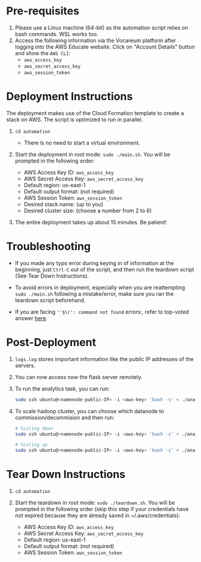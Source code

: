 # Pre-requisites

1. Please use a Linux machine (64-bit) as the automation script relies on bash commands. WSL works too.
2. Access the following information via the Vocareum platform after logging into the AWS Educate website. Click on "Account Details" button and show the `AWS CLI`:
   - `aws_access_key`
   - `aws_secret_access_key`
   - `aws_session_token`

# Deployment Instructions

The deployment makes use of the Cloud Formation template to create a stack on AWS. The script is optimized to run in parallel.

1. `cd automation`
   - There is no need to start a virtual environment.
2. Start the deployment in root mode: `sudo ./main.sh`. You will be prompted in the following order:

   - AWS Access Key ID: `aws_access_key`
   - AWS Secret Access Key: `aws_secret_access_key`
   - Default region: us-east-1
   - Default output format: (not required)
   - AWS Session Token: `aws_session_token`
   - Desired stack name: (up to you)
   - Desired cluster size: (choose a number from 2 to 6)

3. The entire deployment takes up about 15 minutes. Be patient!

# Troubleshooting

- If you made any typo error during keying in of information at the beginning, just `Ctrl-C` out of the script, and then run the teardown script (See Tear Down Instructions).
- To avoid errors in deployment, especially when you are reattempting `sudo ./main.sh` following a mistake/error, make sure you ran the teardown script beforehand.

- If you are facing `''$\r': command not found` errors:, refer to top-voted answer [here](https://askubuntu.com/questions/966488/how-do-i-fix-r-command-not-found-errors-running-bash-scripts-in-wsl).

# Post-Deployment

1. `logs.log` stores important information like the public IP addresses of the servers.
2. You can now access now the flask server remotely.
3. To run the analytics task, you can run:
   ```bash
   sudo ssh ubuntu@<namenode-public-IP> -i <aws-key> 'bash -s' < ./analytics_scripts/execute_analytics.sh
   ```
4. To scale hadoop cluster, you can choose which datanode to commission/decommision and then run:

   ```bash
   # Scaling down
   sudo ssh ubuntu@<namenode-public-IP> -i <aws-key> 'bash -s' < ./analytics_scripts/scaling_down.sh <datanode-private-IP>

   # Scaling up
   sudo ssh ubuntu@<namenode-public-IP> -i <aws-key> 'bash -s' < ./analytics_scripts/scaling_up.sh <datanode-private-IP>
   ```

# Tear Down Instructions

1. `cd automation`
2. Start the teardown in root mode: `sudo ./teardown.sh`. You will be prompted in the following order (skip this step if your credentials have not expired because they are already saved in ~/.aws/credentials):

   - AWS Access Key ID: `aws_access_key`
   - AWS Secret Access Key: `aws_secret_access_key`
   - Default region: us-east-1
   - Default output format: (not required)
   - AWS Session Token: `aws_session_token`
